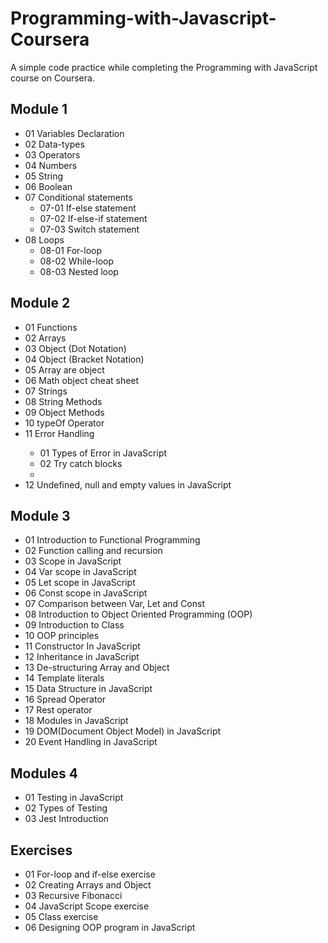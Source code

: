 # Programming-with-Javascript-Coursera
A simple code practice while completing the Programming with JavaScript course on Coursera. 
## Module 1
<ul>
  <li>01 Variables Declaration</li>
  <li>02 Data-types</li>
  <li>03 Operators</li>
  <li>04 Numbers</li>
  <li>05 String</li>
  <li>06 Boolean</li>
  <li>07 Conditional statements
    <ul>
      <li>07-01 If-else statement</li>
      <li>07-02 If-else-if statement</li>
      <li>07-03 Switch statement</li>
    </ul>
  </li>
  <li>08 Loops
    <ul>
      <li>08-01 For-loop</li>
      <li>08-02 While-loop</li>
      <li>08-03 Nested loop</li>
    </ul>
  </li>
</ul>

## Module 2
<ul>
<li>01 Functions</li>
<li>02 Arrays</li>
<li>03 Object (Dot Notation)</li>
<li>04 Object (Bracket Notation)</li>
<li>05 Array are object</li>
<li>06 Math object cheat sheet</li>
<li>07 Strings</li>
<li>08 String Methods</li>
<li>09 Object Methods</li>
<li>10 typeOf Operator</li>
<li>11 Error Handling</li>
  <ul>
    <li>01 Types of Error in JavaScript</li>
    <li>02 Try catch blocks</li>
    <li></li>
  </ul>
<li>12 Undefined, null and empty values in JavaScript</li>
</ul>

## Module 3
<ul>
<li>01 Introduction to Functional Programming</li>
<li>02 Function calling and recursion</li>
<li>03 Scope in JavaScript</li>
<li>04 Var scope in JavaScript</li>
<li>05 Let scope in JavaScript</li>
<li>06 Const scope in JavaScript</li>
<li>07 Comparison between Var, Let and Const</li>
<li>08 Introduction to Object Oriented Programming (OOP)</li>
<li>09 Introduction to Class</li>
<li>10 OOP principles</li>
<li>11 Constructor In JavaScript</li>
<li>12 Inheritance in JavaScript</li>
<li>13 De-structuring Array and Object</li>
<li>14 Template literals</li>
<li>15 Data Structure in JavaScript</li>
<li>16 Spread Operator</li>
<li>17 Rest operator</li>
<li>18 Modules in JavaScript</li>
<li>19 DOM(Document Object Model) in JavaScript</li>
<li>20 Event Handling in JavaScript</li>
</ul>

## Modules 4
<ul>
<li>01 Testing in JavaScript</li>
<li>02 Types of Testing </li>
<li>03 Jest Introduction</li>
</ul>

## Exercises 
<ul>
<li>01 For-loop and if-else exercise</li>
<li>02 Creating Arrays and Object</li>
<li>03 Recursive Fibonacci</li>
<li>04 JavaScript Scope exercise</li>
<li>05 Class exercise</li>
<li>06 Designing OOP program in JavaScript</li>
</ul>